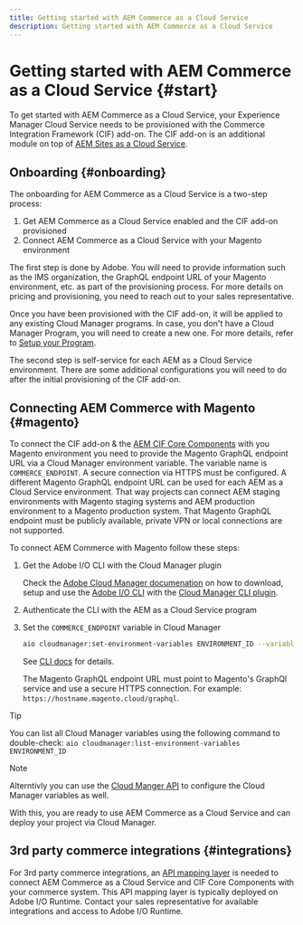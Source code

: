 ```yaml
---
title: Getting started with AEM Commerce as a Cloud Service
description: Getting started with AEM Commerce as a Cloud Service
---
```


# Getting started with AEM Commerce as a Cloud Service {#start}

To get started with AEM Commerce as a Cloud Service, your Experience Manager Cloud Service needs to be provisioned with the Commerce Integration Framework (CIF) add-on. The CIF add-on is an additional module on top of [AEM Sites as a Cloud Service](https://docs.adobe.com/content/help/en/experience-manager-cloud-service/sites/home.html).

## Onboarding {#onboarding}

The onboarding for AEM Commerce as a Cloud Service is a two-step process:

1. Get AEM Commerce as a Cloud Service enabled and the CIF add-on provisioned
2. Connect AEM Commerce as a Cloud Service with your Magento environment

The first step is done by Adobe. You will need to provide information such as the IMS organization, the GraphQL endpoint URL of your Magento environment, etc. as part of the provisioning process. For more details on pricing and provisioning, you need to reach out to your sales representative.

Once you have been provisioned with the CIF add-on, it will be applied to any existing Cloud Manager programs. In case, you don't have a Cloud Manager Program, you will need to create a new one. For more details, refer to [Setup your Program](https://docs.adobe.com/content/help/en/experience-manager-cloud-manager/using/getting-started/setting-up-program.html).

The second step is self-service for each AEM as a Cloud Service environment. There are some additional configurations you will need to do after the initial provisioning of the CIF add-on.

## Connecting AEM Commerce with Magento {#magento}

To connect the CIF add-on & the [AEM CIF Core Components](https://github.com/adobe/aem-core-cif-components) with you Magento environment you need to provide the Magento GraphQL endpoint URL via a Cloud Manager environment variable. The variable name is `COMMERCE_ENDPOINT`. A secure connection via HTTPS must be configured.
A different Magento GraphQL endpoint URL can be used for each AEM as a Cloud Service environment. That way projects can connect AEM staging environments with Magento staging systems and AEM production environment to a Magento production system. That Magento GraphQL endpoint must be publicly available, private VPN or local connections are not supported.

To connect AEM Commerce with Magento follow these steps:

1. Get the Adobe I/O CLI with the Cloud Manager plugin

    Check the [Adobe Cloud Manager documenation](https://docs.adobe.com/content/help/en/experience-manager-cloud-manager/using/introduction-to-cloud-manager.html) on how to download, setup and use the [Adobe I/O CLI](https://github.com/adobe/aio-cli) with the [Cloud Manager CLI plugin](https://github.com/adobe/aio-cli-plugin-cloudmanager).

2. Authenticate the CLI with the AEM as a Cloud Service program

3. Set the `COMMERCE_ENDPOINT` variable in Cloud Manager

    ```bash
    aio cloudmanager:set-environment-variables ENVIRONMENT_ID --variable COMMERCE_ENDPOINT "<Magento GraphQL endpoint URL>"
    ```

    See [CLI docs](https://github.com/adobe/aio-cli-plugin-cloudmanager#aio-cloudmanagerset-environment-variables-environmentid) for details.

    The Magento GraphQL endpoint URL must point to Magento's GraphQl service and use a secure HTTPS connection. For example: `https://hostname.magento.cloud/graphql`.

>[!TIP]
>
>You can list all Cloud Manager variables using the following command to double-check: `aio cloudmanager:list-environment-variables ENVIRONMENT_ID`

>[!Note]
>
>Alterntivly you can use the [Cloud Manger API](https://www.adobe.io/apis/experiencecloud/cloud-manager/docs.html) to configure the Cloud Manager variables as well.

With this, you are ready to use AEM Commerce as a Cloud Service and can deploy your project via Cloud Manager.

## 3rd party commerce integrations {#integrations}

For 3rd party commerce integrations, an [API mapping layer](architecture/third-party.md) is needed to connect AEM Commerce as a Cloud Service and CIF Core Components with your commerce system. This API mapping layer is typically deployed on Adobe I/O Runtime. Contact your sales representative for available integrations and access to Adobe I/O Runtime.

